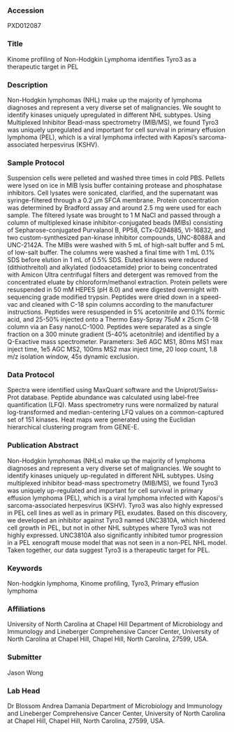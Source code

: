 ### Accession
PXD012087

### Title
Kinome profiling of Non-Hodgkin Lymphoma identifies Tyro3 as a therapeutic target in PEL

### Description
Non-Hodgkin lymphomas (NHL) make up the majority of lymphoma diagnoses and represent a very diverse set of malignancies. We sought to identify kinases uniquely upregulated in different NHL subtypes. Using Multiplexed Inhibitor Bead-mass spectrometry (MIB/MS), we found Tyro3 was uniquely upregulated and important for cell survival in primary effusion lymphoma (PEL), which is a viral lymphoma infected with Kaposi’s sarcoma-associated herpesvirus (KSHV).

### Sample Protocol
Suspension cells were pelleted and washed three times in cold PBS. Pellets were lysed on ice in MIB lysis buffer containing protease and phosphatase inhibitors. Cell lysates were sonicated, clarified, and the supernatant was syringe-filtered through a 0.2 µm SFCA membrane. Protein concentration was determined by Bradford assay and around 2.5 mg were used for each sample. The filtered lysate was brought to 1 M NaCl and passed through a column of multiplexed kinase inhibitor-conjugated beads (MIBs) consisting of Sepharose-conjugated Purvalanol B, PP58, CTx-0294885, VI-16832, and two custom-synthesized pan-kinase inhibitor compounds, UNC-8088A and UNC-2142A. The MIBs were washed with 5 mL of high-salt buffer and 5 mL of low-salt buffer. The columns were washed a final time with 1 mL 0.1% SDS before elution in 1 mL of 0.5% SDS. Eluted kinases were reduced (dithiothreitol) and alkylated (iodoacetamide) prior to being concentrated with Amicon Ultra centrifugal filters and detergent was removed from the concentrated eluate by chloroform/methanol extraction. Protein pellets were resuspended in 50 mM HEPES (pH 8.0) and were digested overnight with sequencing grade modified trypsin. Peptides were dried down in a speed-vac and cleaned with C-18 spin columns according to the manufacturer instructions. Peptides were resuspended in 5% acetonitrile and 0.1% formic acid, and 25-50% injected onto a Thermo Easy-Spray 75uM x 25cm C-18 column via an Easy nanoLC-1000. Peptides were separated as a single fraction on a 300 minute gradient (5-40% acetonitrile) and identified by a Q-Exactive mass spectrometer. Parameters: 3e6 AGC MS1, 80ms MS1 max inject time, 1e5 AGC MS2, 100ms MS2 max inject time, 20 loop count, 1.8 m/z isolation window, 45s dynamic exclusion.

### Data Protocol
Spectra were identified using MaxQuant software and the Uniprot/Swiss-Prot database. Peptide abundance was calculated using label-free quantification (LFQ). Mass spectrometry runs were normalized by natural log-transformed and median-centering LFQ values on a common-captured set of 151 kinases. Heat maps were generated using the Euclidian hierarchical clustering program from GENE-E.

### Publication Abstract
Non-Hodgkin lymphomas (NHLs) make up the majority of lymphoma diagnoses and represent a very diverse set of malignancies. We sought to identify kinases uniquely up-regulated in different NHL subtypes. Using multiplexed inhibitor bead-mass spectrometry (MIB/MS), we found Tyro3 was uniquely up-regulated and important for cell survival in primary effusion lymphoma (PEL), which is a viral lymphoma infected with Kaposi's sarcoma-associated herpesvirus (KSHV). Tyro3 was also highly expressed in PEL cell lines as well as in primary PEL exudates. Based on this discovery, we developed an inhibitor against Tyro3 named UNC3810A, which hindered cell growth in PEL, but not in other NHL subtypes where Tyro3 was not highly expressed. UNC3810A also significantly inhibited tumor progression in a PEL xenograft mouse model that was not seen in a non-PEL NHL model. Taken together, our data suggest Tyro3 is a therapeutic target for PEL.

### Keywords
Non-hodgkin lymphoma, Kinome profiling, Tyro3, Primary effusion lymphoma

### Affiliations
University of North Carolina at Chapel Hill
Department of Microbiology and Immunology and Lineberger Comprehensive Cancer Center, University of North Carolina at Chapel Hill, Chapel Hill, North Carolina, 27599, USA.

### Submitter
Jason Wong

### Lab Head
Dr Blossom Andrea Damania
Department of Microbiology and Immunology and Lineberger Comprehensive Cancer Center, University of North Carolina at Chapel Hill, Chapel Hill, North Carolina, 27599, USA.


